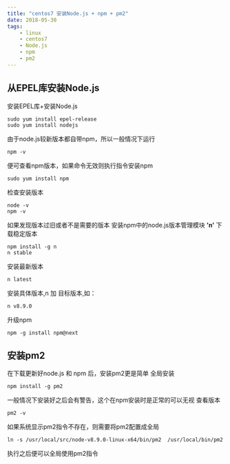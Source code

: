 ```yaml
---
title: "centos7 安装Node.js + npm + pm2"  
date: 2018-05-30
tags: 
	- linux
	- centos7
	- Node.js
	- npm
	- pm2
---
```


## 从EPEL库安装Node.js
安装EPEL库+安装Node.js
```
sudo yum install epel-release
sudo yum install nodejs
```
<!-- more -->
由于node.js较新版本都自带npm，所以一般情况下运行
```
npm -v
```
便可查看npm版本，如果命令无效则执行指令安装npm
```
sudo yum install npm
```
检查安装版本
```
node -v
npm -v
```

如果发现版本过旧或者不是需要的版本
安装npm中的node.js版本管理模块 **'n'** 下载稳定版本
```
npm install -g n
n stable
```
安装最新版本  
```
n latest
```
安装具体版本,n 加 目标版本,如：
```
n v8.9.0
```

升级npm
```
npm -g install npm@next
```
## 安装pm2
在下载更新好node.js 和 npm 后，安装pm2更是简单
全局安装
```
npm install -g pm2
```
一般情况下安装好之后会有警告，这个在npm安装时是正常的可以无视
查看版本
```
pm2 -v
```
如果系统显示pm2指令不存在，则需要将pm2配置成全局
```
ln -s /usr/local/src/node-v8.9.0-linux-x64/bin/pm2  /usr/local/bin/pm2
```
执行之后便可以全局使用pm2指令